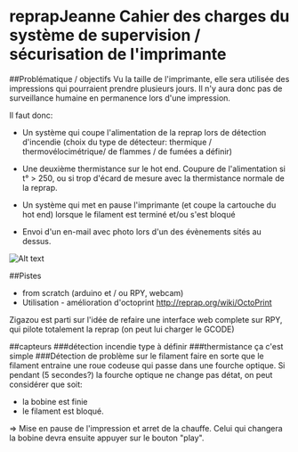 reprapJeanne
Cahier des charges du système de supervision / sécurisation de l'imprimante
============


##Problématique / objectifs
Vu la taille de l'imprimante, elle sera utilisée des impressions qui pourraient prendre plusieurs jours. Il n'y aura donc pas de surveillance humaine en permanence lors d'une impression.

Il faut donc:
+ Un système qui coupe l'alimentation de la reprap lors de détection d'incendie (choix du type de détecteur:  thermique / thermovélocimétrique/ de flammes / de fumées a définir)
+ Une deuxième thermistance sur le hot end. Coupure de l'alimentation si t° > 250, ou si trop d'écard de mesure avec la thermistance normale de la reprap.
+ Un système qui met en pause l'imprimante (et coupe la cartouche du hot end) lorsque le filament est terminé et/ou s'est bloqué

+ Envoi d'un en-mail avec photo lors d'un des évènements sités au dessus.


![Alt text](https://github.com/gnieark/reprapJeanne/blob/master/Supervision/Supervision.png?raw=true "Schema")

##Pistes
+ from scratch (arduino et / ou RPY, webcam)
+ Utilisation - amélioration d'octoprint http://reprap.org/wiki/OctoPrint

Zigazou est parti sur l'idée de refaire une interface web complete sur RPY, qui pilote totalement la reprap (on peut lui charger le GCODE)

##capteurs
###détection incendie
type à définir
###thermistance
ça c'est simple
###Détection de problème sur le filament
faire en sorte que le filament entraine une roue codeuse qui passe dans une fourche optique. Si pendant (5 secondes?) la fourche optique ne change pas détat, on peut considérer que soit:
+ la bobine est finie
+ le filament est bloqué.

=> Mise en pause de l'impression et arret de la chauffe. Celui qui changera la bobine devra ensuite appuyer sur le bouton "play". 